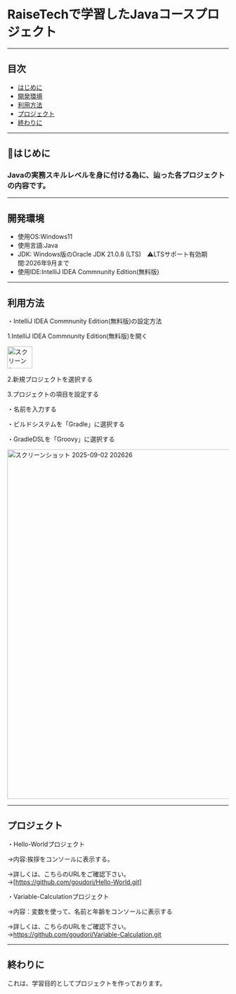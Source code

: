 # RaiseTechで学習したJavaコースプロジェクト
---

## 目次
- [はじめに](#はじめに)
- [開発環境](#開発環境)
- [利用方法](#利用方法)
- [プロジェクト](#プロジェクト)
- [終わりに](#終わりに)
---







## 🚩はじめに
### Javaの実務スキルレベルを身に付ける為に、辿った各プロジェクトの内容です。

---



## 開発環境
- 使用OS:Windows11
- 使用言語:Java
- JDK: Windows版のOracle JDK 21.0.8 (LTS)　⚠️LTSサポート有効期間:2026年9月まで
- 使用IDE:IntelliJ IDEA Commnunity Edition(無料版)

---




## 利用方法
・IntelliJ IDEA Commnunity Edition(無料版)の設定方法





1.IntelliJ IDEA Commnunity Edition(無料版)を開く


<img width="57" height="50" alt="スクリーンショット 2025-09-03 182439" src="https://github.com/user-attachments/assets/e356642e-4d13-4fee-bcf5-bb053bdcd313" />







2.新規プロジェクトを選択する







3.プロジェクトの項目を設定する


・名前を入力する


・ビルドシステムを「Gradle」に選択する





・GradleDSLを「Groovy」に選択する



<img width="1025" height="794" alt="スクリーンショット 2025-09-02 202626" src="https://github.com/user-attachments/assets/10538176-89c0-45bd-93ec-418a23b7dff4" />


---
## プロジェクト

・Hello-Worldプロジェクト




→内容:挨拶をコンソールに表示する。




→詳しくは、こちらのURLをご確認下さい。→[https://github.com/goudori/Hello-World.git]




・Variable-Calculationプロジェクト





→内容：変数を使って、名前と年齢をコンソールに表示する






→詳しくは、こちらのURLをご確認下さい。→https://github.com/goudori/Variable-Calculation.git







---
## 終わりに
これは、学習目的としてプロジェクトを作っております。










